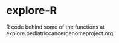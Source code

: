 explore-R
==========

R code behind some of the functions at explore.pediatriccancergenomeproject.org 
